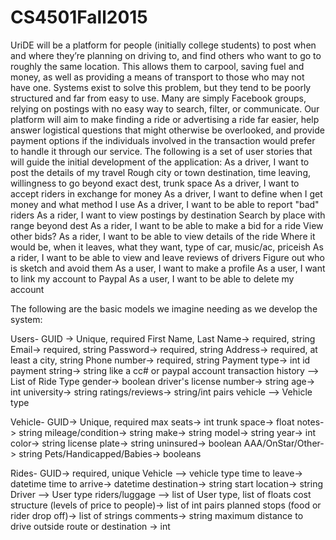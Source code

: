 # CS4501Fall2015

UriDE will be a platform for people (initially college students) to post when and where they’re planning on driving to, and find others who want to go to roughly the same location. This allows them to carpool, saving fuel and money, as well as providing a means of transport to those who may not have one. Systems exist to solve this problem, but they tend to be poorly structured and far from easy to use. Many are simply Facebook groups, relying on postings with no easy way to search, filter, or communicate. Our platform will aim to make finding a ride or advertising a ride far easier, help answer logistical questions that might otherwise be overlooked, and provide payment options if the individuals involved in the transaction would prefer to handle it through our service.
The following is a set of user stories that will guide the initial development of the application:
As a driver, I want to post the details of my travel
     Rough city or town destination, time leaving, willingness to go beyond exact dest, trunk space
As a driver, I want to accept riders in exchange for money
As a driver, I want to define when I get money and what method I use
As a driver, I want to be able to report "bad" riders
As a rider, I want to view postings by destination
     Search by place with range beyond dest
As a rider, I want to be able to make a bid for a ride
     View other bids?
As a rider, I want to be able to view details of the ride
     Where it would be, when it leaves, what they want, type of car, music/ac, priceish
As a rider, I want to be able to view and leave reviews of drivers
     Figure out who is sketch and avoid them
As a user, I want to make a profile
As a user, I want to link my account to Paypal
As a user, I want to be able to delete my account

The following are the basic models we imagine needing as we develop the system:

Users-
	GUID -> Unique, required
	First Name, Last Name-> required, string
	Email-> required, string
	Password-> required, string
	Address-> required, at least a city, string
	Phone number-> required, string
	Payment type-> int id
	payment string-> string like a cc# or paypal account
	transaction history --> List of Ride Type
	gender-> boolean
	driver's license number-> string
	age-> int
	university-> string 
	ratings/reviews-> string/int pairs
	vehicle --> Vehicle type
	
Vehicle-
	GUID-> Unique, required
	max seats-> int
	trunk space-> float
	notes-> string
	mileage/condition-> string
	make-> string
	model-> string
	year-> int
	color-> string
	license plate-> string
	uninsured-> boolean
	AAA/OnStar/Other-> string
	Pets/Handicapped/Babies-> booleans
	
Rides-
	GUID-> required, unique
	Vehicle --> vehicle type
	time to leave-> datetime
	time to arrive-> datetime
	destination-> string
	start location-> string
	Driver --> User type
	riders/luggage --> list of User type, list of floats
	cost structure (levels of price to people)-> list of int pairs
	planned stops (food or rider drop off)-> list of strings
	comments-> string
	maximum distance to drive outside route or destination -> int

